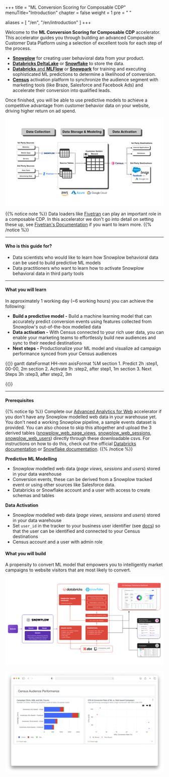 +++ title = "ML Conversion Scoring for Composable CDP"
menuTitle="Introduction"
chapter = false
weight = 1
pre = "<i class='fas fa-rocket'></i> "

aliases = [
    "/en",
    "/en/introduction"
]
+++

Welcome to the **ML Conversion Scoring for Composable CDP** accelerator.
This accelerator guides you through building an advanced Composable Customer Data Platform using a selection of excellent tools for each step of the process.
* [**Snowplow**](https://snowplow.io/) for creating user behavioral data from your product.
* [**Databricks DeltaLake**](https://www.databricks.com/product/delta-lake-on-databricks) or [**Snowflake**](https://www.snowflake.com/en/) to store the data.
* [**Databricks** and **MLFlow**](https://www.databricks.com/product/managed-mlflow) or [**Snowpark**](https://www.snowflake.com/en/data-cloud/snowpark/) for training and executing sophisticated ML predictions to determine a likelihood of conversion.
* [**Census**](https://www.getcensus.com/) activation platform to synchronize the audience segment with marketing tools (like Braze, Salesforce and Facebook Ads) and accelerate their conversion into qualified leads.

Once finished, you will be able to use predictive models to achieve a competitive advantage from customer behavior data on your website, driving higher return on ad spend.

![composable_cdp](images/composable_cdp.png)

{{% notice note %}}
Data loaders like [Fivetran](https://www.fivetran.com/) can play an important role in a composable CDP.
In this accelerator we don't go into detail on setting these up, see [Fivetran's Documentation](https://fivetran.com/docs/destinations/databricks) if you want to learn more.
{{% /notice %}}

***

#### Who is this guide for?

- Data scientists who would like to learn how Snowplow behavioral data can be used to build predictive ML models
- Data practitioners who want to learn how to activate Snowplow behavioral data in third party tools

***

#### What you will learn

In approximately 1 working day (~6 working hours) you can achieve the following:
- **Build a predictive model -** Build a machine learning model that can accurately predict conversion events using features collected from Snowplow's out-of-the-box modelled data
- **Data activation -** With Census connected to your rich user data, you can enable your marketing teams to effortlessly build new audiences and sync to their needed destinations
- **Next steps -** Productionalize your ML model and visualize ad campaign performance synced from your Census audiences

{{<mermaid>}}
gantt
        dateFormat  HH-mm
        axisFormat %M
        section 1. Predict
        2h          :step1, 00-00, 2m
        section 2. Activate
        1h          :step2, after step1, 1m
        section 3. Next Steps
        3h          :step3, after step2, 3m

{{</mermaid>}}

***

#### Prerequisites

{{% notice tip %}}
Complete our [Advanced Analytics for Web](https://docs.snowplow.io/accelerators/web/) accelerator if you don't have any Snowplow modelled web data in your warehouse yet. You don't need a working Snowplow pipeline, a sample events dataset is provided. You can also choose to skip this altogether and upload the 3 derived tables ([snowplow_web_page_views](https://snowplow-demo-datasets.s3.eu-central-1.amazonaws.com/cCDP/snowplow_web_page_views.csv), [snowplow_web_sessions](https://snowplow-demo-datasets.s3.eu-central-1.amazonaws.com/cCDP/snowplow_web_sessions.csv), [snowplow_web_users](https://snowplow-demo-datasets.s3.eu-central-1.amazonaws.com/cCDP/snowplow_web_users.csv)) directly through these downloadable csvs. For instructions on how to do this, check out the official [Databricks documentation](https://docs.databricks.com/ingestion/add-data/index.html) or [Snowflake documentation](https://docs.snowflake.com/en/user-guide/data-load-web-ui).
{{% /notice %}}

**Predictive ML Modelling**
- Snowplow modelled web data (*page views*, *sessions* and *users*) stored in your data warehouse
- Conversion events, these can be derived from a Snowplow tracked event or using other sources like Salesforce data.
- Databricks or Snowflake account and a user with access to create schemas and tables

**Data Activation**
- Snowplow modelled web data (*page views*, *sessions* and *users*) stored in your data warehouse
- Set `user_id` in the tracker to your business user identifier (see [docs](https://docs.snowplow.io/docs/collecting-data/collecting-from-own-applications/javascript-trackers/javascript-tracker/javascript-tracker-v2/tracker-setup/other-parameters-2/#setting-the-user-id)) so that the user can be identified and connected to your Census destinations
- Census account and a user with admin role

#### What you will build

A propensity to convert ML model that empowers you to intelligently market campaigns to website visitors that are most likely to convert.

![composable_cdp_workflow](next_steps/images/composable_cdp_workflow.png?width=100pc)

![ad_campaign_dashboard](next_steps/images/ad_campaign_dashboard_census.png?width=100pc)
